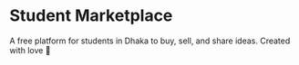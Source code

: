 # Student Marketplace
A free platform for students in Dhaka to buy, sell, and share ideas.
Created with love 💚
